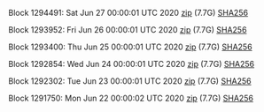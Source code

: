 Block 1294491: Sat Jun 27 00:00:01 UTC 2020 [zip](https://dash-bootstrap.ams3.digitaloceanspaces.com/mainnet/2020-06-27/bootstrap.dat.zip) (7.7G) [SHA256](https://dash-bootstrap.ams3.digitaloceanspaces.com/mainnet/2020-06-27/sha256.txt)

Block 1293952: Fri Jun 26 00:00:01 UTC 2020 [zip](https://dash-bootstrap.ams3.digitaloceanspaces.com/mainnet/2020-06-26/bootstrap.dat.zip) (7.7G) [SHA256](https://dash-bootstrap.ams3.digitaloceanspaces.com/mainnet/2020-06-26/sha256.txt)

Block 1293400: Thu Jun 25 00:00:01 UTC 2020 [zip](https://dash-bootstrap.ams3.digitaloceanspaces.com/mainnet/2020-06-25/bootstrap.dat.zip) (7.7G) [SHA256](https://dash-bootstrap.ams3.digitaloceanspaces.com/mainnet/2020-06-25/sha256.txt)

Block 1292854: Wed Jun 24 00:00:01 UTC 2020 [zip](https://dash-bootstrap.ams3.digitaloceanspaces.com/mainnet/2020-06-24/bootstrap.dat.zip) (7.7G) [SHA256](https://dash-bootstrap.ams3.digitaloceanspaces.com/mainnet/2020-06-24/sha256.txt)

Block 1292302: Tue Jun 23 00:00:01 UTC 2020 [zip](https://dash-bootstrap.ams3.digitaloceanspaces.com/mainnet/2020-06-23/bootstrap.dat.zip) (7.7G) [SHA256](https://dash-bootstrap.ams3.digitaloceanspaces.com/mainnet/2020-06-23/sha256.txt)

Block 1291750: Mon Jun 22 00:00:02 UTC 2020 [zip](https://dash-bootstrap.ams3.digitaloceanspaces.com/mainnet/2020-06-22/bootstrap.dat.zip) (7.7G) [SHA256](https://dash-bootstrap.ams3.digitaloceanspaces.com/mainnet/2020-06-22/sha256.txt)
